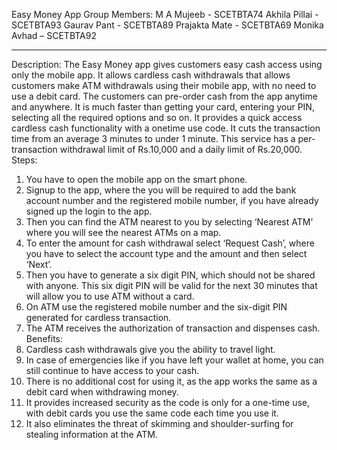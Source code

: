 Easy Money App
Group Members:
M A Mujeeb - SCETBTA74
Akhila Pillai - SCETBTA93
Gaurav Pant - SCETBTA89
Prajakta Mate - SCETBTA69
Monika Avhad – SCETBTA92
___________________________________________________________________________
Description:
The Easy Money app gives customers easy cash access using only the mobile app. It
allows cardless cash withdrawals that allows customers make ATM withdrawals using
their mobile app, with no need to use a debit card. The customers can pre-order cash
from the app anytime and anywhere.
It is much faster than getting your card, entering your PIN, selecting all the required
options and so on. It provides a quick access cardless cash functionality with a onetime use code.
It cuts the transaction time from an average 3 minutes to under 1 minute.
This service has a per-transaction withdrawal limit of Rs.10,000 and a daily limit of
Rs.20,000.
Steps:
1. You have to open the mobile app on the smart phone.
2. Signup to the app, where the you will be required to add the bank account
number and the registered mobile number, if you have already signed up the
login to the app.
3. Then you can find the ATM nearest to you by selecting ‘Nearest ATM’ where
you will see the nearest ATMs on a map.
4. To enter the amount for cash withdrawal select ‘Request Cash’, where you have
to select the account type and the amount and then select ‘Next’.
5. Then you have to generate a six digit PIN, which should not be shared with
anyone. This six digit PIN will be valid for the next 30 minutes that will allow you
to use ATM without a card.
6. On ATM use the registered mobile number and the six-digit PIN generated for
cardless transaction.
7. The ATM receives the authorization of transaction and dispenses cash.
Benefits:
1. Cardless cash withdrawals give you the ability to travel light.
2. In case of emergencies like if you have left your wallet at home, you can still
continue to have access to your cash.
3. There is no additional cost for using it, as the app works the same as a debit
card when withdrawing money.
4. It provides increased security as the code is only for a one-time use, with debit
cards you use the same code each time you use it.
5. It also eliminates the threat of skimming and shoulder-surfing for stealing
information at the ATM.
